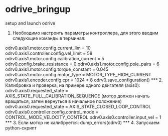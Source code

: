 # odrive_bringup
setup and launch odrive
1. Необходимо настроить параметры контроллера, для этого вводим следующие команды в терминал:
  <odrivetool>
  <odrv0.axis0.motor.config.current_lim = 10>
  <odrv0.axis0.controller.config.vel_limit = 58> 
  <odrv0.axis0.motor.config.calibration_current = 5>
  <odrv0.config.brake_resistance = 0>
  <odrv0.axis0.motor.config.pole_pairs = 6>
  <odrv0.axis0.motor.config.torque_constant = 0.045>
  <odrv0.axis0.motor.config.motor_type = MOTOR_TYPE_HIGH_CURRENT>
  <odrv0.axis0.encoder.config.cpr = 1024 * 8>

  odrv0.axis1.motor.config.current_lim = 10
  odrv0.axis1.controller.config.vel_limit = 58 
  odrv0.axis1.motor.config.calibration_current = 5
  odrv0.config.brake_resistance = 0
  odrv0.axis1.motor.config.pole_pairs = 6
  odrv0.axis1.motor.config.torque_constant = 0.045
  odrv0.axis1.motor.config.motor_type = MOTOR_TYPE_HIGH_CURRENT
  odrv0.axis1.encoder.config.cpr = 1024 * 8 
  odrv0.save_configuration() 
    ***
2. Калибровка и проверка, на примере одного двигателя (axis0):
  odrv0.axis0.requested_state = AXIS_STATE_FULL_CALIBRATION_SEQUENCE   (мотор должен начать вращаться, затем вернуться в начальное положение)
  odrv0.axis0.requested_state = AXIS_STATE_CLOSED_LOOP_CONTROL
  odrv0.axis0.controller.config.control_mode = CONTROL_MODE_VELOCITY_CONTROL
  odrv0.axis0.controller.input_vel = 1 
    ***
3. Если мотор не калибруется:
  dump_errors(odrv0)
    ***
4. Запускаем python-скрипт 
